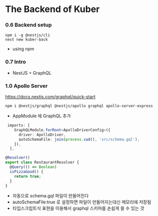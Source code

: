 # The Backend of Kuber

### 0.6 Backend setup

```
npm i -g @nestjs/cli
nest new kuber-back
```

- using npm

### 0.7 Intro

- NestJS + GraphQL

### 1.0 Apollo Server

https://docs.nestjs.com/graphql/quick-start

```
npm i @nestjs/graphql @nestjs/apollo graphql apollo-server-express
```

- AppModule 에 GraphQL 추가

```ts
 imports: [
    GraphQLModule.forRoot<ApolloDriverConfig>({
      driver: ApolloDriver,
      autoSchemaFile: join(process.cwd(), 'src/schema.gql'),
    }),
  ],
```

```ts
@Resolver()
export class RestaurantResolver {
  @Query(() => Boolean)
  isPizzaGood() {
    return true;
  }
}
```

- 자동으로 schema.gql 파일이 만들어진다
- autoSchemaFile:true 로 설정하면 파일이 만들어지는대신 메모리에 저장됨
- 타입스크립트식 표현을 이용해서 graphql 스키마를 손쉽게 쓸 수 있는 것

